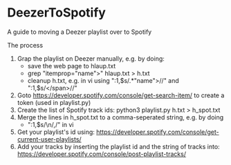 # DeezerToSpotify
A guide to moving a Deezer playlist over to Spotify

The process
1. Grap the playlist on Deezer manually, e.g. by doing:
   - save the web page to hlaup.txt
   - grep "itemprop=\"name\">" hlaup.txt  > h.txt
   - cleanup h.txt, e.g. in vi using ":1,$s/.*"name">//" and ":1,$s/<\/span>//"
2. Goto https://developer.spotify.com/console/get-search-item/ to create a token (used in playlist.py)
3. Create the list of Spotify track ids: python3 playlist.py h.txt > h_spot.txt
4. Merge the lines in h_spot.txt to a comma-seperated string, e.g. by doing
   - ":1,$s/\n/,/" in vi
5. Get your playlist's id using: https://developer.spotify.com/console/get-current-user-playlists/
6. Add your tracks by inserting the playlist id and the string of tracks into: https://developer.spotify.com/console/post-playlist-tracks/
